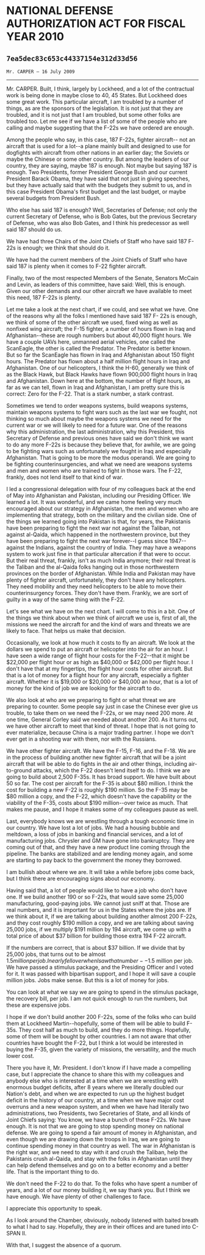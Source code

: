 # NATIONAL DEFENSE AUTHORIZATION ACT FOR FISCAL YEAR 2010
## `7ea5dec83c653c44337154e312d33d56`
`Mr. CARPER — 16 July 2009`

---


Mr. CARPER. Built, I think, largely by Lockheed, and a lot of the 
contractual work is being done in maybe close to 40, 45 States. But 
Lockheed does some great work. This particular aircraft, I am troubled 
by a number of things, as are the sponsors of the legislation. It is 
not just that they are troubled, and it is not just that I am troubled, 
but some other folks are troubled too. Let me see if we have a list of 
some of the people who are calling and maybe suggesting that the F-22s 
we have ordered are enough.


Among the people who say, in this case, 187 F-22s, fighter aircraft--
not an aircraft that is used for a lot--a plane mainly built and 
designed to use for dogfights with aircraft from other nations in an 
earlier day; the Soviets or maybe the Chinese or some other country. 
But among the leaders of our country, they are saying, maybe 187 is 
enough. Not maybe but saying 187 is enough. Two Presidents, former 
President George Bush and our current President Barack Obama, they have 
said that not just in giving speeches, but they have actually said that 
with the budgets they submit to us, and in this case President Obama's 
first budget and the last budget, or maybe several budgets from 
President Bush.

Who else has said 187 is enough? Well, Secretaries of Defense; not 
only the current Secretary of Defense, who is Bob Gates, but the 
previous Secretary of Defense, who was also Bob Gates, and I think his 
predecessor as well said 187 should do us.

We have had three Chairs of the Joint Chiefs of Staff who have said 
187 F-22s is enough; we think that should do it.

We have had the current members of the Joint Chiefs of Staff who have 
said 187 is plenty when it comes to F-22 fighter aircraft.

Finally, two of the most respected Members of the Senate, Senators 
McCain and Levin, as leaders of this committee, have said: Well, this 
is enough. Given our other demands and our other aircraft we have 
available to meet this need, 187 F-22s is plenty.

Let me take a look at the next chart, if we could, and see what we 
have. One of the reasons why all the folks I mentioned have said 187 F-
22s is enough, we think of some of the other aircraft we used, fixed 
wing as well as nonfixed wing aircraft; the F-15 fighter, a number of 
hours flown in Iraq and Afghanistan--these are rough numbers but about 
40,000 flight hours. We have a couple UAVs here, unmanned aerial 
vehicles, one called the ScanEagle, the other is called the Predator. 
The Predator is better known. But so far the ScanEagle has flown in 
Iraq and Afghanistan about 150 flight hours. The Predator has flown 
about a half million flight hours in Iraq and Afghanistan. One of our 
helicopters, I think the H-60, generally we think of as the Black Hawk, 
but Black Hawks have flown 900,000 flight hours in Iraq and 
Afghanistan. Down here at the bottom, the number of flight hours, as 
far as we can tell, flown in Iraq and Afghanistan, I am pretty sure 
this is correct: Zero for the F-22. That is a stark number, a stark 
contrast.

Sometimes we tend to order weapons systems, build weapons systems, 
maintain weapons systems to fight wars such as the last war we fought, 
not thinking so much about maybe the weapons systems we need for the 
current war or we will likely to need for a future war. One of the 
reasons why this administration, the last administration, why this 
President, this Secretary of Defense and previous ones have said we 
don't think we want to do any more F-22s is because they believe that, 
for awhile, we are going to be fighting wars such as unfortunately we 
fought in Iraq and especially Afghanistan. That is going to be more the 
modus operandi. We are going to be fighting counterinsurgencies, and 
what we need are weapons systems and men and women who are trained to 
fight in those wars. The F-22, frankly, does not lend itself to that 
kind of war.

I led a congressional delegation with four of my colleagues back at 
the end of May into Afghanistan and Pakistan, including our Presiding 
Officer. We learned a lot. It was wonderful, and we came home feeling 
very much encouraged about our strategy in Afghanistan, the men and 
women who are implementing that strategy, both on the military and the 
civilian side. One of the things we learned going into Pakistan is 
that, for years, the Pakistanis have been preparing to fight the next 
war not against the Taliban, not against al-Qaida, which happened in 
the northwestern province, but they have been preparing to fight the 
next war forever--I guess since 1947--against the Indians, against the 
country of India. They may have a weapons system to work just fine in 
that particular altercation if that were to occur. But their real 
threat, frankly, isn't as much India anymore; their real threat is the 
Taliban and the al-Qaida folks hanging out in those northwestern 
provinces on the border of Afghanistan. While India and Pakistan may 
have plenty of fighter aircraft, unfortunately, they don't have any 
helicopters. They need mobility and they need helicopters to be able to 
move their counterinsurgency forces. They don't have them. Frankly, we 
are sort of guilty in a way of the same thing with the F-22.



Let's see what we have on the next chart. I will come to this in a 
bit. One of the things we think about when we think of aircraft we use 
is, first of all, the missions we need the aircraft for and the kind of 
wars and threats we are likely to face. That helps us make that 
decision.

Occasionally, we look at how much it costs to fly an aircraft. We 
look at the dollars we spend to put an aircraft or helicopter into the 
air for an hour. I have seen a wide range of flight hour costs for the 
F-22--that it might be $22,000 per flight hour or as high as $40,000 or 
$42,000 per flight hour. I don't have that at my fingertips, the flight 
hour costs for other aircraft. But that is a lot of money for a flight 
hour for any aircraft, especially a fighter aircraft. Whether it is 
$19,000 or $20,000 or $40,000 an hour, that is a lot of money for the 
kind of job we are looking for the aircraft to do.

We also look at who are we preparing to fight or what threat we are 
preparing to counter. Some people say just in case the Chinese ever 
give us trouble, to take them on we need the F-22s, or we may need 200 
more. At one time, General Corley said we needed about another 200. As 
it turns out, we have other aircraft to meet that kind of threat. I 
hope that is not going to ever materialize, because China is a major 
trading partner. I hope we don't ever get in a shooting war with them, 
nor with the Russians.

We have other fighter aircraft. We have the F-15, F-16, and the F-18. 
We are in the process of building another new fighter aircraft that 
will be a joint aircraft that will be able to do fights in the air and 
other things, including air-to-ground attacks, which the F-22 doesn't 
lend itself to do. I think we are going to build about 2,500 F-35s. It 
has broad support. We have built about 50 so far. The cost per aircraft 
for the F-35 is about $80 million. I think the cost for building a new 
F-22 is roughly $190 million. So the F-35 may be $80 million a copy, 
and the F-22, which doesn't have the capability or the viability of the 
F-35, costs about $190 million--over twice as much. That makes me 
pause, and I hope it makes some of my colleagues pause as well.

Last, everybody knows we are wrestling through a tough economic time 
in our country. We have lost a lot of jobs. We had a housing bubble and 
meltdown, a loss of jobs in banking and financial services, and a lot 
of manufacturing jobs. Chrysler and GM have gone into bankruptcy. They 
are coming out of that, and they have a new product line coming through 
the pipeline. The banks are stabilized and are lending money again, and 
some are starting to pay back to the government the money they 
borrowed.

I am bullish about where we are. It will take a while before jobs 
come back, but I think there are encouraging signs about our economy.

Having said that, a lot of people would like to have a job who don't 
have one. If we build another 190 or so F-22s, that would save some 
25,000 manufacturing, good-paying jobs. We cannot just sniff at that. 
Those are real numbers, and it is important for us in the States where 
the jobs are. If we think about it, if we are talking about building 
another almost 200 F-22s, and they cost roughly $190 million a copy, 
and we are talking about saving 25,000 jobs, if we multiply $191 
million by 194 aircraft, we come up with a total price of about $37 
billion for building those extra 194 F-22 aircraft.

If the numbers are correct, that is about $37 billion. If we divide 
that by 25,000 jobs, that turns out to be almost $1.5 million per job. 
I nearly fell over when I saw that number--$1.5 million per job. We 
have passed a stimulus package, and the Presiding Officer and I voted 
for it. It was passed with bipartisan support, and I hope it will save 
a couple million jobs. Jobs make sense. But this is a lot of money for 
jobs.

You can look at what we say we are going to spend in the stimulus 
package, the recovery bill, per job. I am not quick enough to run the 
numbers, but these are expensive jobs.

I hope if we don't build another 200 F-22s, some of the folks who can 
build them at Lockheed Martin--hopefully, some of them will be able to 
build F-35s. They cost half as much to build, and they do more things. 
Hopefully, some of them will be bought by other countries. I am not 
aware that other countries have bought the F-22, but I think a lot 
would be interested in buying the F-35, given the variety of missions, 
the versatility, and the much lower cost.

There you have it, Mr. President. I don't know if I have made a 
compelling case, but I appreciate the chance to share this with my 
colleagues and anybody else who is interested at a time when we are 
wrestling with enormous budget deficits, after 8 years where we 
literally doubled our Nation's debt, and when we are expected to run up 
the highest budget deficit in the history of our country, at a time 
when we have major cost overruns and a new weapon system, and when we 
have had literally two administrations, two Presidents, two Secretaries 
of State, and all kinds of Joint Chiefs saying: You know, we have a 
bunch of these F-22s. We have enough. It is not that we are going to 
stop spending money on national defense. We are going to spend a fair 
amount of money in Afghanistan, and even though we are drawing down the 
troops in Iraq, we are going to continue spending money in that country 
as well. The war in Afghanistan is the right war, and we need to stay 
with it and crush the Taliban, help the Pakistanis crush al-Qaida, and 
stay with the folks in Afghanistan until they can help defend 
themselves and go on to a better economy and a better life. That is the 
important thing to do.

We don't need the F-22 to do that. To the folks who have spent a 
number of years, and a lot of our money building it, we say thank you. 
But I think we have enough. We have plenty of other challenges to face.

I appreciate this opportunity to speak.

As I look around the Chamber, obviously, nobody listened with baited 
breath to what I had to say. Hopefully, they are in their offices and 
are tuned into C-SPAN II.

With that, I suggest the absence of a quorum.